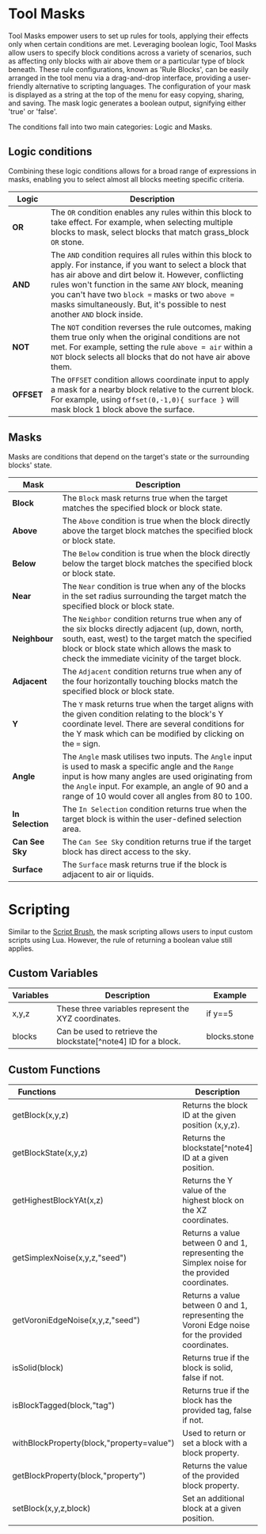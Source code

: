 # Tool Masks

Tool Masks empower users to set up rules for tools, applying their effects only when certain conditions are met. Leveraging boolean logic, Tool Masks allow users to specify block conditions across a variety of scenarios, such as affecting only blocks with air above them or a particular type of block beneath. These rule configurations, known as 'Rule Blocks', can be easily arranged in the tool menu via a drag-and-drop interface, providing a user-friendly alternative to scripting languages. The configuration of your mask is displayed as a string at the top of the menu for easy copying, sharing, and saving. The mask logic generates a boolean output, signifying either 'true' or 'false'.
    
The conditions fall into two main categories: Logic and Masks.
    
## Logic conditions

Combining these logic conditions allows for a broad range of expressions in masks, enabling you to select almost all blocks meeting specific criteria.

| Logic      | Description                                                                                                                                                                                                                                                                                                                                                      |
|------------|------------------------------------------------------------------------------------------------------------------------------------------------------------------------------------------------------------------------------------------------------------------------------------------------------------------------------------------------------------------|
| **OR**     | The `OR` condition enables any rules within this block to take effect. For example, when selecting multiple blocks to mask, select blocks that match grass_block `OR` stone.                                                                                                                                                                                     |
| **AND**    | The `AND` condition requires all rules within this block to apply. For instance, if you want to select a block that has air above and dirt below it. However, conflicting rules won't function in the same `ANY` block, meaning you can't have two `block =` masks or two `above =` masks simultaneously. But, it's possible to nest another `AND` block inside. |
| **NOT**    | The `NOT` condition reverses the rule outcomes, making them true only when the original conditions are not met. For example, setting the rule `above = air` within a `NOT` block selects all blocks that do not have air above them.                                                                                                                             |
| **OFFSET** | The `OFFSET` condition allows coordinate input to apply a mask for a nearby block relative to the current block. For example, using `offset(0,-1,0){ surface }` will mask block 1 block above the surface.                                                                                                                                                       |

## Masks
    
Masks are conditions that depend on the target's state or the surrounding blocks' state.

| Mask             | Description                                                                                                                                                                                                                                                         |
|------------------|---------------------------------------------------------------------------------------------------------------------------------------------------------------------------------------------------------------------------------------------------------------------|
| **Block**        | The `Block` mask returns true when the target matches the specified block or block state.                                                                                                                                                                           |
| **Above**        | The `Above` condition is true when the block directly above the target block matches the specified block or block state.                                                                                                                                            |
| **Below**        | The `Below` condition is true when the block directly below the target block matches the specified block or block state.                                                                                                                                            |
| **Near**         | The `Near` condition is true when any of the blocks in the set radius surrounding the target match the specified block or block state.                                                                                                                              |
| **Neighbour**    | The `Neighbor` condition returns true when any of the six blocks directly adjacent (up, down, north, south, east, west) to the target match the specified block or block state which allows the mask to check the immediate vicinity of the target block.           |
| **Adjacent**     | The `Adjacent` condition returns true when any of the four horizontally touching blocks match the specified block or block state.                                                                                                                                   |
| **Y**            | The `Y` mask returns true when the target aligns with the given condition relating to the block's Y coordinate level. There are several conditions for the Y mask which can be modified by clicking on the `=` sign.                                                |
| **Angle**        | The `Angle` mask utilises two inputs. The `Angle` input is used to mask a specific angle and the `Range` input is how many angles are used originating from the `Angle` input. For example, an angle of 90 and a range of 10 would cover all angles from 80 to 100. |
| **In Selection** | The `In Selection` condition returns true when the target block is within the user-defined selection area.                                                                                                                                                          |
| **Can See Sky**  | The `Can See Sky` condition returns true if the target block has direct access to the sky.                                                                                                                                                                          |
| **Surface**      | The `Surface` mask returns true if the block is adjacent to air or liquids.                                                                                                                                                                                         |

# Scripting

Similar to the [Script Brush](/tools/painting/scriptbrush.md), the mask scripting allows users to input custom scripts using Lua. However, the rule of returning a boolean value still applies.

## Custom Variables

| Variables | Description                                                    | Example      |
|-----------|----------------------------------------------------------------|--------------|
| x,y,z     | These three variables represent the XYZ coordinates.           | if y==5      |
| blocks    | Can be used to retrieve the blockstate[^note4] ID for a block. | blocks.stone |

## Custom Functions

|  <div style="width:100px">Functions</div> | Description                                                                                       | Example                                                                        |
|-------------------------------------------|---------------------------------------------------------------------------------------------------|--------------------------------------------------------------------------------|
| getBlock(x,y,z)                           | Returns the block ID at the given position (x,y,z).                                               | if getBlock(x,y,z)==blocks.stone                                               |
| getBlockState(x,y,z)                      | Returns the blockstate[^note4] ID at a given position.                                            | if getBlockstate(x,y,z)==withBlockProperty(blocks.chain,"axis=x")              |
| getHighestBlockYAt(x,z)                   | Returns the Y value of the highest block on the XZ coordinates.                                   | if getHighestBlockYAt(x,z)==20                                                 |
| getSimplexNoise(x,y,z,"seed")             | Returns a value between 0 and 1, representing the Simplex noise for the provided coordinates.     | if getSimplexNoise(x,y,z,"WILLATRONIXisCOOL")=>0.5                             |
| getVoroniEdgeNoise(x,y,z,"seed")          | Returns a value between 0 and 1, representing the Voroni Edge noise for the provided coordinates. | if getVoroniEdgeNoise(x,y,z,"coolseed")=>0.5                                   |
| isSolid(block)                            | Returns true if the block is solid, false if not.                                                 | if isSolid(getBlock(x,y,z))                                                    |
| isBlockTagged(block,"tag")                | Returns true if the block has the provided tag, false if not.                                     | if isBlockTagged(getBlock(x,y,z),"wooden_fences")                              |
| withBlockProperty(block,"property=value") | Used to return or set a block with a block property.                                              | withBlockProperty(blocks.oak_slab,"waterlogged=true")                          |
| getBlockProperty(block,"property")        | Returns the value of the provided block property.                                                 | if getBlockProperty(blocks.oak_slab,"waterlogged")==true                       |
| setBlock(x,y,z,block)                     | Set an additional block at a given position.                                                      | setBlock(x,y,z,blocks.stone)                                                   |